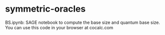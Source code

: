# symmetric-oracles

BS.ipynb: SAGE notebook to compute the base size and quantum base size. You can use this code in your browser at cocalc.com
